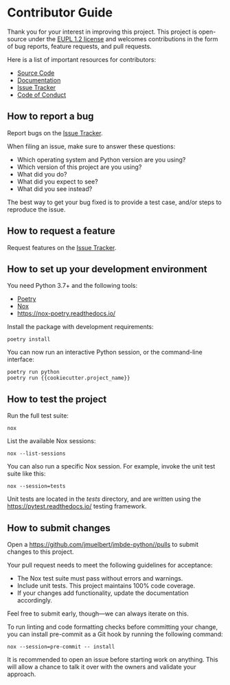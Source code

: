 # Contributor Guide

Thank you for your interest in improving this project.
This project is open-source under the [EUPL 1.2 license] and
welcomes contributions in the form of bug reports, feature requests, and pull requests.

Here is a list of important resources for contributors:

- [Source Code]
- [Documentation]
- [Issue Tracker]
- [Code of Conduct]

[EUPL 1.2 license]: https://opensource.org/licenses/EUPL-1.2
[source code]: https://github.com/jmuelbert/jmbde-python/
[documentation]: https://jmbde-python.readthedocs.io/
[issue tracker]: https://github.com/jmuelbert/jmbde-python//issues

## How to report a bug

Report bugs on the [Issue Tracker].

When filing an issue, make sure to answer these questions:

- Which operating system and Python version are you using?
- Which version of this project are you using?
- What did you do?
- What did you expect to see?
- What did you see instead?

The best way to get your bug fixed is to provide a test case,
and/or steps to reproduce the issue.

## How to request a feature

Request features on the [Issue Tracker].

## How to set up your development environment

You need Python 3.7+ and the following tools:

- [Poetry]
- [Nox]
- <https://nox-poetry.readthedocs.io/>

Install the package with development requirements:

```console
poetry install
```

You can now run an interactive Python session,
or the command-line interface:

```console
poetry run python
poetry run {{cookiecutter.project_name}}
```

[poetry]: https://python-poetry.org/
[nox]: https://nox.thea.codes/

## How to test the project

Run the full test suite:

```console
nox
```

List the available Nox sessions:

```console
nox --list-sessions
```

You can also run a specific Nox session.
For example, invoke the unit test suite like this:

```console
nox --session=tests
```

Unit tests are located in the *tests* directory,
and are written using the <https://pytest.readthedocs.io/> testing framework.


## How to submit changes

Open a <https://github.com/jmuelbert/jmbde-python//pulls> to submit changes to this project.

Your pull request needs to meet the following guidelines for acceptance:

- The Nox test suite must pass without errors and warnings.
- Include unit tests. This project maintains 100% code coverage.
- If your changes add functionality, update the documentation accordingly.

Feel free to submit early, though—we can always iterate on this.

To run linting and code formatting checks before committing your change, you can install pre-commit as a Git hook by running the following command:

```console
nox --session=pre-commit -- install
```

It is recommended to open an issue before starting work on anything.
This will allow a chance to talk it over with the owners and validate your approach.


<!-- github-only -->

[code of conduct]: CODE_OF_CONDUCT.md
